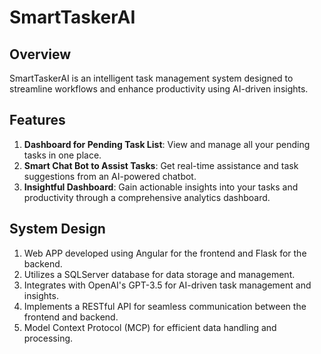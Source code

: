 # SmartTaskerAI

## Overview
SmartTaskerAI is an intelligent task management system designed to streamline workflows and enhance productivity using AI-driven insights.

## Features
1. **Dashboard for Pending Task List**: View and manage all your pending tasks in one place.
2. **Smart Chat Bot to Assist Tasks**: Get real-time assistance and task suggestions from an AI-powered chatbot.
3. **Insightful Dashboard**: Gain actionable insights into your tasks and productivity through a comprehensive analytics dashboard.

## System Design
1. Web APP developed using Angular for the frontend and Flask for the backend.
2. Utilizes a SQLServer database for data storage and management.
3. Integrates with OpenAI's GPT-3.5 for AI-driven task management and insights.
4. Implements a RESTful API for seamless communication between the frontend and backend.
5. Model Context Protocol (MCP) for efficient data handling and processing.
